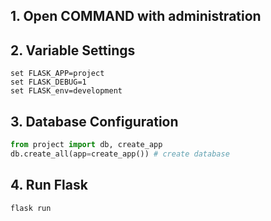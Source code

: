 ## 1. Open COMMAND with administration
## 2. Variable Settings
```
set FLASK_APP=project
set FLASK_DEBUG=1
set FLASK_env=development
```
## 3. Database Configuration
```python
from project import db, create_app
db.create_all(app=create_app()) # create database
```
## 4. Run Flask
```
flask run
```
